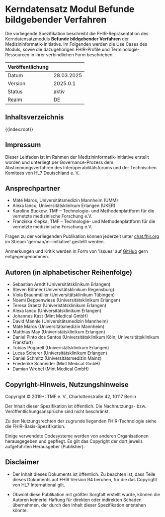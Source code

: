 # Kerndatensatz Modul Befunde bildgebender Verfahren

Die vorliegende Spezifikation beschreibt die FHIR-Repräsentation des Kerndatensatzmoduls **Befunde bildgebender Verfahren** der Medizininformatik-Initiative.
Im Folgenden werden die Use Cases des Moduls, sowie die dazugehörigen FHIR-Profile und Terminologie-Ressourcen in ihrer verbindlichen Form beschrieben.

| Veröffentlichung   |   |
|---------|---|
| Datum   | 28.03.2025 |
| Version | 2025.0.1 |
| Status  | aktiv      |
| Realm   | DE          | 

## Inhaltsverzeichnis

{{index:root}}

## Impressum
Dieser Leitfaden ist im Rahmen der Medizininformatik-Initiative erstellt worden und unterliegt per Governance-Prozess dem Abstimmungsverfahren des Interoperabilitätsforums und der Technischen Komitees von HL7 Deutschland e. V..

## Ansprechpartner
* Máté Maros, Universitätsmedizin Mannheim (UMM)
* Alexa Iancu, Universitätsklinikum Erlangen (UKER)
* Karoline Buckow, TMF – Technologie- und Methodenplattform für die vernetzte medizinische Forschung e.V.
* Franziska Klepka, TMF – Technologie- und Methodenplattform für die vernetzte medizinische Forschung e.V.

Fragen zu der vorliegenden Publikation können jederzeit unter [chat.fhir.org](https://chat.fhir.org/) im Stream 'german/mi-initiative' gestellt werden.

Anmerkungen und Kritik werden in Form von 'Issues' auf [GitHub](https://github.com/medizininformatik-initiative/kerndatensatz-bildgebung/issues) gern entgegengenommen.


## Autoren (in alphabetischer Reihenfolge)

* Sebastian Arndt (Universitätsklinikum Erlangen)
* Steven Böhner (Universitätsklinikum Regensburg)
* Viola Braunmüller (Universitätsklinikum Tübingen)
* Noemi Deppenwiese (Universitätsklinikum Erlangen)
* Teresa Graetz (Univeristätsklinikum Erlangen)
* Alexa Iancu (Universitätsklinikum Erlangen)
* Johannes Kast (Mint Medical GmbH)
* David Männle (Universitätsmedizin Mannheim)
* Máté Maros (Universitätsmedizin Mannheim)
* Matthias May (Univeristätsklinikum Erlangen)
* Daniel Pinto dos Santos (Universitätsklinikum Köln, Universitätsklinikum Frankfurt)
* Tobias Pogarell (Univeristätsklinikum Erlangen)
* Lucas Scherer (Universitätsklinikum Erlangen)
* Daniel Schmitz (Universitätsmedizin Mainz)
* Friederike Schneider (Mint Medical GmbH)
* Damian Wrobel (Mint Medical GmbH)


## Copyright-Hinweis, Nutzungshinweise
Copyright © 2019+: TMF e. V., Charlottenstraße 42, 10117 Berlin

Der Inhalt dieser Spezifikation ist öffentlich. Die Nachnutzungs- bzw. Veröffentlichungsansprüche sind nicht beschränkt.

Zu den Nutzungsrechten der zugrunde liegenden FHIR-Technologie siehe die FHIR-Basis-Spezifikation.

Einige verwendete Codesysteme werden von anderen Organisationen herausgegeben und gepflegt. Es gilt das Copyright der dort jeweils aufgeführten Herausgeber (Publisher).

## Disclaimer
* Der Inhalt dieses Dokuments ist öffentlich. Zu beachten ist, dass Teile dieses Dokuments auf FHIR Version R4 beruhen, für die das Copyright von HL7 International gilt.

* Obwohl diese Publikation mit größter Sorgfalt erstellt wurde, können die Autoren keinerlei Haftung für direkten oder indirekten Schaden übernehmen, der durch den Inhalt dieser Spezifikation entstehen könnte.

